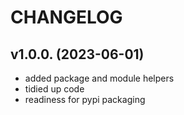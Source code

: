 # CHANGELOG

## v1.0.0. (2023-06-01)

- added package and module helpers
- tidied up code
- readiness for pypi packaging